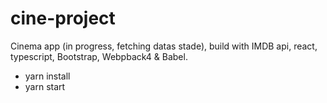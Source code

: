# cine-project

Cinema app (in progress, fetching datas stade), build with IMDB api, react, typescript, Bootstrap, Webpback4 & Babel.

* yarn install
* yarn start